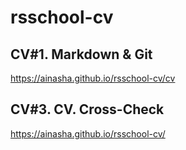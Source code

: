 # rsschool-cv

##  CV#1. Markdown & Git
https://ainasha.github.io/rsschool-cv/cv

## CV#3. CV. Cross-Check
https://ainasha.github.io/rsschool-cv/
